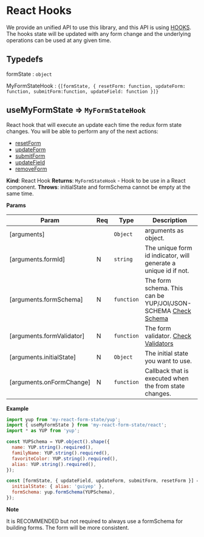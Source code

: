 # React Hooks

We provide an unified API to use this library, and this API is using <a href="https://reactjs.org/docs/hooks-intro.html">HOOKS</a>. The hooks state will be updated with any form change and the underlying operations can be used at any given time.

## Typedefs

<dl>
<dt><a>formState</a> : <code>object</code></dt>
<dd></dd>
</dl>

<dl>
<dt><a>MyFormStateHook</a> : <code>{[formState, { resetForm: function, updateForm: function, submitForm:function, updateField: function }]}</code></dt>
<dd></dd>
</dl>

## useMyFormState ⇒ <code>MyFormStateHook</code>

React hook that will execute an update each time the redux form state changes. You will be able to
perform any of the next actions:

- <a href="/#/redux/operations/README#resetform">resetForm</a>
- <a href="/#/redux/operations/README#updateform">updateForm</a>
- <a href="/#/redux/operations/README#submitform">submitForm</a>
- <a href="/#/redux/operations/README#updatefield">updateField</a>
- <a href="/#/redux/operations/README#removeForm">removeForm</a>

**Kind**: React Hook
**Returns**: <code>MyFormStateHook</code> - Hook to be use in a React component.
**Throws**: initialState and formSchema cannot be empty at the same time.

**Params**

| Param                     | Req | Type                  | Description                                                                                           |
| ------------------------- | --- | --------------------- | ----------------------------------------------------------------------------------------------------- |
| [arguments]               |     | <code>Object</code>   | arguments as object.                                                                                  |
| [arguments.formId]        | N   | <code>string</code>   | The unique form id indicator, will generate a unique id if not.                                       |
| [arguments.formSchema]    | N   | <code>function</code> | The form schema. This can be YUP/JOI/JSON-SCHEMA <a href="/#/core/validators/README">Check Schema</a> |
| [arguments.formValidator] | N   | <code>function</code> | The form validator. <a href="/#/core/validators/README#custom">Check Validators</a>                   |
| [arguments.initialState]  | N   | <code>Object</code>   | The initial state you want to use.                                                                    |
| [arguments.onFormChange]  | N   | <code>function</code>   | Callback that is executed when the from state changes.                                                |

**Example**

```js
import yup from 'my-react-form-state/yup';
import { useMyFormState } from 'my-react-form-state/react';
import * as YUP from 'yup';

const YUPSchema = YUP.object().shape({
  name: YUP.string().required(),
  familyName: YUP.string().required(),
  favoriteColor: YUP.string().required(),
  alias: YUP.string().required(),
});

const [formState, { updateField, updateForm, submitForm, resetForm }] = useMyFormState({
  initialState: { alias: 'guiyep' },
  formSchema: yup.formSchema(YUPSchema),
});
```

**Note**

It is RECOMMENDED but not required to always use a formSchema for building forms. The form will be more consistent.
